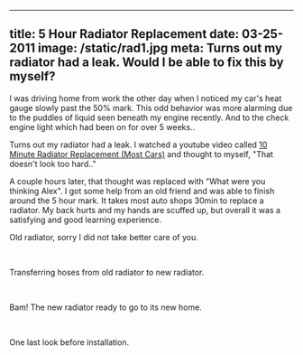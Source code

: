 ----
title: 5 Hour Radiator Replacement
date: 03-25-2011
image: /static/rad1.jpg
meta: Turns out my radiator had a leak. Would I be able to fix this by myself?
----

I was driving home from work the other day when I noticed my car's heat gauge slowly past the 50% mark. This odd behavior was more alarming due to the puddles of liquid seen beneath my engine recently. And to the check engine light  which had been on for over 5 weeks..

Turns out my radiator had a leak. I watched a youtube video called [10 Minute Radiator Replacement (Most Cars)][1] and thought to myself, "That doesn't look too hard.."

A couple hours later, that thought was replaced with "What were you thinking Alex". I got some help from an old friend and was able to finish around the 5 hour mark. It takes most auto shops 30min to replace a radiator. My back hurts and my hands are scuffed up, but overall it was a satisfying and good learning experience.

<p>
<amp-img class="pure-img center" src="/static/rad1.jpg"
   alt="acura car new radiator"
   layout="responsive"
   width=600
   height=450></amp-img>
<div class="separator">Old radiator, sorry I did not take better care of you.</div>
</p>

<br>

<p>
<amp-img class="pure-img center" src="/static/rad2.jpg"
   alt="acura car new radiator transfer"
   layout="responsive"
   width=600
   height=450></amp-img>
<div class="separator">Transferring hoses from old radiator to new radiator.</div>
</p>

<br>

<p>
<amp-img class="pure-img center" src="/static/rad3.jpg"
   alt="acura car new radiator put together"
   layout="responsive"
   width=600
   height=450></amp-img>
<div class="separator">Bam! The new radiator ready to go to its new home.</div>
</p>

<br>

<p>
<amp-img class="pure-img center" src="/static/rad4.jpg"
   alt="acura car new radiator before installation"
   layout="responsive"
   width=600
   height=450></amp-img>
<div class="separator">One last look before installation.</div>
</p>

[1]: http://www.youtube.com/watch?v=BPII3yh4btA
